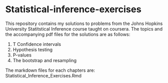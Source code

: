 Statistical-inference-exercises
===============================

This repository contains my solutions to problems from the Johns Hopkins University Statitstical Inference course taught on coursera.
The topics and the accompanying pdf files for the solutions are as follows:  
1. T Confidence intervals  
2. Hypothesis testing
3. P-values
4. The bootstrap and resampling  

The markdown files for each chapters are: Statistical_Inference_Exercises.Rmd
